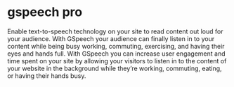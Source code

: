 # gspeech pro
Enable text-to-speech technology on your site to read content out loud for your audience. With GSpeech your audience can finally listen in to your content while being busy working, commuting, exercising, and having their eyes and hands full. With GSpeech you can increase user engagement and time spent on your site by allowing your visitors to listen in to the content of your website in the background while they’re working, commuting, eating, or having their hands busy.
